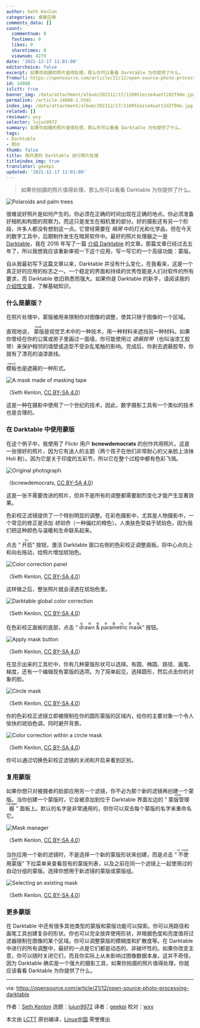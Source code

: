```yaml
---
author: Seth Kenlon
categories: 桌面应用
comments_data: []
count:
  commentnum: 0
  favtimes: 0
  likes: 0
  sharetimes: 0
  viewnum: 4279
date: '2021-12-17 11:01:00'
editorchoice: false
excerpt: 如果你拍摄的照片值得处理，那么你可以看看 Darktable 为你提供了什么。
fromurl: https://opensource.com/article/21/12/open-source-photo-processing-darktable
id: 14088
islctt: true
banner_img: /data/attachment/album/202112/17/110051ezze4uatt2d2f94e.jpg
permalink: /article-14088-1.html
index_img: /data/attachment/album/202112/17/110051ezze4uatt2d2f94e.jpg.thumb.jpg
related: []
reviewer: wxy
selector: lujun9972
summary: 如果你拍摄的照片值得处理，那么你可以看看 Darktable 为你提供了什么。
tags:
- Darktable
- 照片
thumb: false
title: 用开源的 Darktable 进行照片处理
titleindex_img: true
translator: geekpi
updated: '2021-12-17 11:01:00'
---
```



> 
> 如果你拍摄的照片值得处理，那么你可以看看 Darktable 为你提供了什么。
> 
> 
> 


![](/data/attachment/album/202112/17/110051ezze4uatt2d2f94e.jpg "Polaroids and palm trees")


很难说好照片是如何产生的。你必须在正确的时间出现在正确的地点。你必须准备好相机和构图的观察力。而这只是发生在相机里的部分。好的摄影还有另一个阶段，许多人都没有想到这一点。它曾经需要在 *暗房* 中的灯光和化学品，但在今天的数字工具中，后期制作发生在暗房软件中。最好的照片处理器之一是 [Darktable](https://www.darktable.org/)，我在 2016 年写了一篇 [介绍 Darktable](https://opensource.com/life/16/4/how-use-darktable-digital-darkroom) 的文章。那篇文章已经过去五年了，所以我想我应该重新审视一下这个应用，写一写它的一个高级功能：蒙版。


自从我最初写下这篇文章以来，Darktable 并没有什么变化，在我看来，这是一个真正好的应用的标志之一。一个稳定的界面和持续的优秀性能是人们对软件的所有要求，而 Darktable 依旧熟悉而强大。如果你是 Darktable 的新手，请阅读我的 [介绍性文章](https://opensource.com/life/16/4/how-use-darktable-digital-darkroom)，了解基础知识。


### 什么是蒙版？


在照片处理中，蒙版被用来限制你对图像的调整，使其只限于图像的一个区域。


直观地说，<ruby> 蒙版 <rt>  mask </rt></ruby> 是视觉艺术中的一种技术，用一种材料来遮挡另一种材料。如果你曾经在你的公寓或房子里画过一面墙，你可能使用过 *遮蔽胶带*（也叫油漆工胶带）来保护相邻的墙壁或造型不受杂乱笔触的影响。完成后，你剥去遮蔽胶带，你就有了漂亮的油漆直线。


<ruby> 模板 <rt>  stencil </rt></ruby>也是遮蔽的一种形式。


![A mask made of masking tape](/data/attachment/album/202112/17/110102my3f15bsgws85497.jpg "A mask made of masking tape")


（Seth Kenlon, [CC BY-SA 4.0](https://creativecommons.org/licenses/by-sa/4.0/)）


这是一种在摄影中使用了一个世纪的技术，因此，数字摄影工具有一个类似的技术也是合理的。


### 在 Darktable 中使用蒙版


在这个例子中，我使用了 Flickr 用户 **bcnewdemocrats** 的创作共用照片。这是一张很好的照片，因为它有迷人的主题（两个孩子在他们非常耐心的父亲脸上涂抹 Holi 粉）。因为它是关于印度的五彩节，所以它在整个过程中都有色彩飞溅。


![Original photograph](/data/attachment/album/202112/17/110103arrbekkadmd0p9m2.jpg "Original photograph")


（bcnewdemocrats, [CC BY-SA 4.0](https://creativecommons.org/licenses/by-sa/4.0/)）


这是一张不需要改进的照片，但并不是所有的调整都需要剧烈变化才能产生显著效果。


色彩校正滤镜提供了一个特别明显的调整。在彩色摄影中，尤其是人物摄影中，一个常见的修正是添加 *琥珀色*（一种偏红的橙色）。人类肤色受益于琥珀色，因为我们把这种颜色与温暖和生命联系起来。


点击 “<ruby> 开启 <rt>  On </rt></ruby>” 按钮，激活 Darktable 窗口右侧的色彩校正调整面板。将中心点向上和向右拖动，给照片增加琥珀色。


![Color correction panel](/data/attachment/album/202112/17/110104qpomzoxpppmqqgmf.jpg "Color correction panel")


（Seth Kenlon, [CC BY-SA 4.0](https://creativecommons.org/licenses/by-sa/4.0/)）


这样做之后，整张照片就会浸透在琥珀色里。


![Darktable global color correction](/data/attachment/album/202112/17/110104om14171p1w184wkw.jpg "Darktable global color correction")


（Seth Kenlon, [CC BY-SA 4.0](https://creativecommons.org/licenses/by-sa/4.0/)）


在色彩校正面板的底部，点击 “<ruby> drawn &amp; parametric mask <rt>  绘制和参数化蒙版 </rt></ruby>” 按钮。


![Apply mask button](/data/attachment/album/202112/17/110104keklk5qzltzenekf.jpg "Apply mask button")


（Seth Kenlon, [CC BY-SA 4.0](https://creativecommons.org/licenses/by-sa/4.0/)）


在显示出来的工具栏中，你有几种蒙版形状可以选择。有圆、椭圆、路径、画笔、梯度，还有一个编辑现有蒙版的选项。为了简单起见，选择圆形，然后点击你的对象的脸。


![Circle mask](/data/attachment/album/202112/17/110105g544541y5hynu4yr.jpg "Circle mask")


（Seth Kenlon, [CC BY-SA 4.0](https://creativecommons.org/licenses/by-sa/4.0/)）


你的色彩校正滤镜立即被限制在你的圆形蒙版的区域内，给你的主要对象一个令人愉快的琥珀色调，同时避开背景。


![Color correction within a circle mask](/data/attachment/album/202112/17/110105ctasttsjgunmssz1.jpg "Color correction within a circle mask")


（Seth Kenlon, [CC BY-SA 4.0](https://creativecommons.org/licenses/by-sa/4.0/)）


你可以通过切换色彩校正滤镜的关闭和开启来看到区别。


### 复用蒙版


如果你想只对被摄者的脸部应用另一个滤镜，你不必为那个新的滤镜再创建一个蒙版。当你创建一个蒙版时，它会被添加到位于 Darktable 界面左边的 “<ruby> 蒙版管理器 <rt>  mask manager </rt></ruby>” 面板上。默认的名字是非常通用的，但你可以双击每个蒙版的名字来重命名它。


![Mask manager](/data/attachment/album/202112/17/110105km9sil2ldmeo12uz.jpg "Mask manager")


（Seth Kenlon, [CC BY-SA 4.0](https://creativecommons.org/licenses/by-sa/4.0/)）


当你应用一个新的滤镜时，不是选择一个新的蒙版形状来创建，而是点击 “<ruby> 不使用蒙版 <rt>  no mask used </rt></ruby>” 下拉菜单来查看现有的蒙版列表，以及之前在同一个滤镜上一起使用过的自动分组的蒙版。选择你想用于新滤镜的蒙版或蒙版组。


![Selecting an existing mask](/data/attachment/album/202112/17/110105csqqaa1ktk1a4b7d.jpg "Selecting an existing mask")


（Seth Kenlon, [CC BY-SA 4.0](https://creativecommons.org/licenses/by-sa/4.0/)）


### 更多蒙版


在 Darktable 中还有很多其他类型的蒙版和蒙版功能可以探索。你可以用路径和画笔工具创建复杂的形状。你也可以完全放弃使用形状，并根据色度和亮度值将过滤器限制在图像的某个区域。你可以调整蒙版的模糊度和扩散度等。在 Darktable 中进行的所有调整中，最好的一点是它们都是动态的、非破坏性的。如果你改变主意，你可以随时关闭它们，而且你实际上从未影响过图像数据本身。这并不奇怪，因为 Darktable 确实是一个强大的摄影工具，如果你拍摄的照片值得处理，你就应该看看 Darktable 为你提供了什么。




---


via: <https://opensource.com/article/21/12/open-source-photo-processing-darktable>


作者：[Seth Kenlon](https://opensource.com/users/seth) 选题：[lujun9972](https://github.com/lujun9972) 译者：[geekpi](https://github.com/geekpi) 校对：[wxy](https://github.com/wxy)


本文由 [LCTT](https://github.com/LCTT/TranslateProject) 原创编译，[Linux中国](https://linux.cn/) 荣誉推出